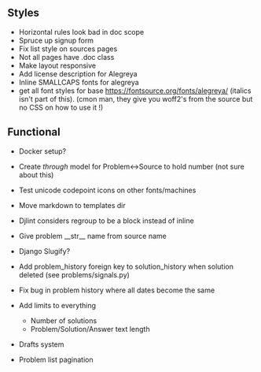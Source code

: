 ## Styles

- Horizontal rules look bad in doc scope
- Spruce up signup form
- Fix list style on sources pages
- Not all pages have .doc class
- Make layout responsive
- Add license description for Alegreya
- Inline SMALLCAPS fonts for alegreya
- get all font styles for base https://fontsource.org/fonts/alegreya/ (italics isn't part of this). (cmon man, they give you woff2's from the source but no CSS on how to use it !)

## Functional

- Docker setup?

- Create _through_ model for Problem<->Source to hold number (not sure about this)

- Test unicode codepoint icons on other fonts/machines

- Move markdown to templates dir

- Djlint considers regroup to be a block instead of inline

- Give problem \_\_str\_\_ name from source name

- Django Slugify?

- Add problem_history foreign key to solution_history when solution deleted (see problems/signals.py)

- Fix bug in problem history where all dates become the same

- Add limits to everything

  - Number of solutions
  - Problem/Solution/Answer text length

- Drafts system

- Problem list pagination
